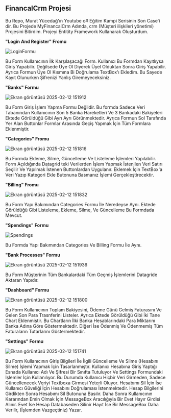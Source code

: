 ## FinancalCrm Projesi

Bu Repo, Murat Yücedağ'ın Youtube c# Eğitim Kampi Serisinin Son Case'i dir. Bu Projede MyFinancalCrm Adında, crm (Müşteri ilişkileri yönetimi) Projesini Bitirdim. Projeyi Entitity Framework Kullanarak Oluşturdum.

**"Login And Register" Fromu**

![LoginFormu](https://github.com/user-attachments/assets/465b8f08-d174-484e-b043-10c071ffa515)

 Bu Form Kullanıcının İlk Karşılaşacağı Form. Kullanıcı Bu Formdan Kayıtlıysa Giriş Yapabilir. 
 Değilsede Üye Ol Diyerek Üyel Olduktan Sonra Giriş Yapabilir. Ayrıca Formun Üye Ol Kısmına Bi Doğrulama TextBox'ı Ekledim. Bu Sayede Kayıt Olunurken Şifrenizi Yanlış Giremeyeceksiniz.
 
 **"Banks" Formu**
 
 ![Ekran görüntüsü 2025-02-12 151912](https://github.com/user-attachments/assets/44561a4c-53e5-4304-a033-8a222af7c15a)

 Bu Form Giriş İşlem Yapma Formu Değildir. Bu formda Sadece Veri Tabanından Kullanıcının Son 5 Banka Hareketleri Ve 3 Bankadaki Bakiyeleri Ektede Görüldüğü Gibi Ayrı Ayrı Görünmektedir. Ayrıca Formun Sol Tarafında Yer Alan Buttonlar Formlar Arasında Geçiş Yapmak İçin Tüm Formlara Eklenmiştir.

**"Categories" Fromu**

![Ekran görüntüsü 2025-02-12 151816](https://github.com/user-attachments/assets/2a644f7a-edcb-4282-a1e7-af60b28d3542)

Bu Formda Ekleme, Silme, Güncelleme Ve Listeleme İşlemleri Yapılabilir. Form Açıldığında Datagrid teki Verilerden İşlem Yapmak İstenilen Veri Satırı Seçilir Ve Yapılmak İstenen Buttonlardan Uygulanır. Eklemek İçin TextBox'a  Veri Yazıp Kategori Ekle Butonuna Basmanız İşlemi Gerçekleştirecektir.

**"Billing" Fromu**

![Ekran görüntüsü 2025-02-12 151832](https://github.com/user-attachments/assets/8a29bf72-d904-44ad-a5d1-a5fbc6856794)

Bu Form Yapı Bakımından Categories Formu İle Neredeyse Aynı. Ektede Görüldüğü Gibi Listeleme, Ekleme, Silme,   Ve Güncelleme Bu Formdada Mevcut.

**"Spendings" Formu**

![Spendings](https://github.com/user-attachments/assets/849462f9-81bc-4db8-8c59-fad6ed81166b)

Bu Formda Yapı Bakımından Categories Ve Billing Formu İle Aynı.

**"Bank Processes" Formu**

![Ekran görüntüsü 2025-02-12 151936](https://github.com/user-attachments/assets/91d6198e-6451-4cc8-905e-81434183d1ea)

Bu Form Müşterinin Tüm Bankalardaki Tüm Geçmiş İşlemlerini Datagride Aktaran Yapıdır.

**"Dashboard" Formu**

![Ekran görüntüsü 2025-02-12 151800](https://github.com/user-attachments/assets/2da5719a-a717-4a7d-91aa-56ddef57ee17)

Bu Form Kullanıcının Toplam Bakiyesini, Ödeme Günü Gelmiş Faturasını Ve Gelen Son Para Trasnferini Listeler.
Ayrıca Ektede Görüldüğü Gibi İki Tane Chart Eklenmiştir. Bu Chartların İlki Banka Hesablarındaki Para Miktarını Banka Adına Göre Göstermektedir. Diğeri İse Ödenmiş Ve Ödenmemiş Tüm Faturaların Tutarlarını Göstermektedir.

**"Settings" Formu**

![Ekran görüntüsü 2025-02-12 151741](https://github.com/user-attachments/assets/a0e11124-02f2-484f-bfc5-b56928370c09)

Bu Form Kullanıcının Giriş Bilgileri İle İlgili Güncelleme Ve Silme (Hesabını Silme) İşlemi Yapmak İçin Tasarlanmıştır.
Kullanıcı Hesabına Giriş Yaptığı Esnada Kullanıcı Adı Ve Şifresi Bir Sınıfta Tutuluyor Ve Settings Formundaki İşlemler İçin Kullanılıyor. 
Bu Durumda Kullanıcı Hiçbir Veri Girmeden, Sadece Güncellenecek Veriyi Textboxa Girmesi Yeterli Oluyor. Hesabımı Sil İçin İse Kullanıcı Güveliği
İçin Hesabını Doğrulaması İstenmektedir. Hesap Bilgilerini Girdikten Sonra Hesabımı Sil Butonuna Basılır. Daha Sonra Kullanıcının Kararından Emin Olmak 
İçin MessageBox Aracılığıyla Bir Evet Hayır Girdisi Alınır. Evet İse Hesap Databaseden Silinir Hayıt İse Bir MessageBox Daha Verilir,  (İşlemden Vazgeçtiniz) Yazar. 


